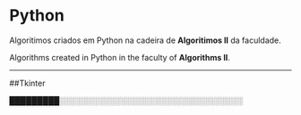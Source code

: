 # Python
Algoritimos criados em Python na cadeira de **Algoritimos II** da faculdade.

Algorithms created in Python in the faculty of **Algorithms II**.

---
##Tkinter

█████████░░░░░░░░░░░░░░░░░░░░░░░░░░░░░░░░░